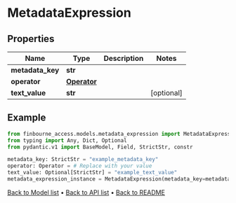 # MetadataExpression

## Properties
Name | Type | Description | Notes
------------ | ------------- | ------------- | -------------
**metadata_key** | **str** |  | 
**operator** | [**Operator**](Operator.md) |  | 
**text_value** | **str** |  | [optional] 
## Example

```python
from finbourne_access.models.metadata_expression import MetadataExpression
from typing import Any, Dict, Optional
from pydantic.v1 import BaseModel, Field, StrictStr, constr

metadata_key: StrictStr = "example_metadata_key"
operator: Operator = # Replace with your value
text_value: Optional[StrictStr] = "example_text_value"
metadata_expression_instance = MetadataExpression(metadata_key=metadata_key, operator=operator, text_value=text_value)

```

[Back to Model list](../README.md#documentation-for-models) &#8226; [Back to API list](../README.md#documentation-for-api-endpoints) &#8226; [Back to README](../README.md)

